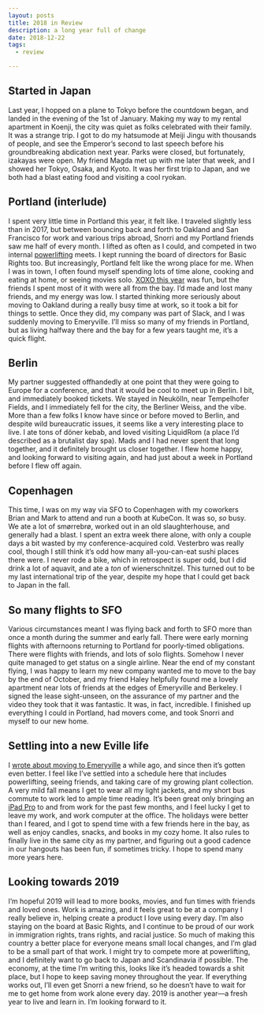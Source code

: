 ```yaml
---
layout: posts
title: 2018 in Review
description: a long year full of change
date: 2018-12-22
tags:
  - review

---
```


## Started in Japan

Last year, I hopped on a plane to Tokyo before the countdown began, and landed in the evening of the 1st of January. Making my way to my rental apartment in Koenji, the city was quiet as folks celebrated with their family. It was a strange trip. I got to do my hatsumode at Meiji Jingu with thousands of people, and see the Emperor’s second to last speech before his groundbreaking abdication next year. Parks were closed, but fortunately, izakayas were open. My friend Magda met up with me later that week, and I showed her Tokyo, Osaka, and Kyoto. It was her first trip to Japan, and we both had a blast eating food and visiting a cool ryokan.

## Portland (interlude)

I spent very little time in Portland this year, it felt like. I traveled slightly less than in 2017, but between bouncing back and forth to Oakland and San Francisco for work and various trips abroad, Snorri and my Portland friends saw me half of every month. I lifted as often as I could, and competed in two internal [powerlifting](/blog/2018/08/14/powerlifting) meets. I kept running the board of directors for Basic Rights too. But increasingly, Portland felt like the wrong place for me. When I was in town, I often found myself spending lots of time alone, cooking and eating at home, or seeing movies solo. [XOXO this year](/blog/2018/09/10/xoxo-thoughts) was fun, but the friends I spent most of it with were all from the bay. I’d made and lost many friends, and my energy was low. I started thinking more seriously about moving to Oakland during a really busy time at work, so it took a bit for things to settle. Once they did, my company was part of Slack, and I was suddenly moving to Emeryville. I’ll miss so many of my friends in Portland, but as living halfway there and the bay for a few years taught me, it’s a quick flight.

## Berlin

My partner suggested offhandedly at one point that they were going to Europe for a conference, and that it would be cool to meet up in Berlin. I bit, and immediately booked tickets. We stayed in Neukölln, near Tempelhofer Fields, and I immediately fell for the city, the Berliner Weiss, and the vibe. More than a few folks I know have since or before moved to Berlin, and despite wild bureaucratic issues, it seems like a very interesting place to live. I ate tons of döner kebab, and loved visiting LiquidRom (a place I’d described as a brutalist day spa). Mads and I had never spent that long together, and it definitely brought us closer together. I flew home happy, and looking forward to visiting again, and had just about a week in Portland before I flew off again.

## Copenhagen

This time, I was on my way via SFO to Copenhagen with my coworkers Brian and Mark to attend and run a booth at KubeCon. It was so, _so_ busy. We ate a lot of smørrebrø, worked out in an old slaughterhouse, and generally had a blast. I spent an extra week there alone, with only a couple days a bit wasted by my conference-acquired cold. Vesterbro was really cool, though I still think it’s odd how many all-you-can-eat sushi places there were. I never rode a bike, which in retrospect is super odd, but I did drink a lot of aquavit, and ate a _ton_ of wienerschnitzel. This turned out to be my last international trip of the year, despite my hope that I could get back to Japan in the fall.

## So many flights to SFO

Various circumstances meant I was flying back and forth to SFO more than once a month during the summer and early fall. There were early morning flights with afternoons returning to Portland for poorly-timed obligations. There were flights with friends, and lots of solo flights. Somehow I never quite managed to get status on a single airline. Near the end of my constant flying, I was happy to learn my new company wanted me to move to the bay by the end of October, and my friend Haley helpfully found me a lovely apartment near lots of friends at the edges of Emeryville and Berkeley. I signed the lease sight-unseen, on the assurance of my partner and the video they took that it was fantastic. It was, in fact, incredible. I finished up everything I could in Portland, had movers come, and took Snorri and myself to our new home.

## Settling into a new Eville life

I [wrote about moving to Emeryville](/blog/2018/11/21/moving-to-the-bay.html) a while ago, and since then it’s gotten even better. I feel like I’ve settled into a schedule here that includes powerlifting, seeing friends, and taking care of my growing plant collection. A very mild fall means I get to wear all my light jackets, and my short bus commute to work led to ample time reading. It’s been great only bringing an [iPad Pro](/blog/2018/11/07/new-ipad-review) to and from work for the past few months, and I feel lucky I get to leave my work, and work computer at the office. The holidays were better than I feared, and I got to spend time with a few friends here in the bay, as well as enjoy candles, snacks, and books in my cozy home. It also rules to finally live in the same city as my partner, and figuring out a good cadence in our hangouts has been fun, if sometimes tricky. I hope to spend many more years here.

## Looking towards 2019

I’m hopeful 2019 will lead to more books, movies, and fun times with friends and loved ones. Work is amazing, and it feels great to be at a company I really believe in, helping create a product I love using every day. I’m also staying on the board at Basic Rights, and I continue to be proud of our work in immigration rights, trans rights, and racial justice. So much of making this country a better place for everyone means small local changes, and I’m glad to be a small part of that work. I might try to compete more at powerlifting, and I definitely want to go back to Japan and Scandinavia if possible. The economy, at the time I’m writing this, looks like it’s headed towards a shit place, but I hope to keep saving money throughout the year. If everything works out, I’ll even get Snorri a new friend, so he doesn’t have to wait for me to get home from work alone every day. 2019 is another year—a fresh year to live and learn in. I’m looking forward to it.
